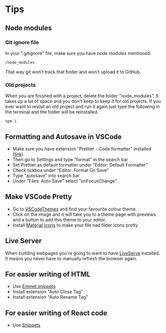 # Tips

## Node modules

### Git ignore file

In your ".gitignore" file, make sure you have node modules mentioned:

```
/node_modules
```

That way git won't track that folder and won't upload it to GitHub.

### Old projects

When you are finished with a project, delete the folder "node_modules". It takes up a lot of space and you don't keep to keep it for old projects. If you ever want to revisit an old project and run it again just type the following in the terminal and the folder will be reinstalled.

```
npm i
```

## Formatting and Autosave in VSCode

- Make sure you have extension "Prettier - Code formatter" installed ([link](https://marketplace.visualstudio.com/items?itemName=esbenp.prettier-vscode)).
- Then go to Settings and type "format" in the search bar
- Set Prettier as default formatter under "Editor: Default Formatter"
- Check tickbox under "Editor: Format On Save"
- Type "autosave" into search bar
- Under "Files: Auto Save" select "onFocusChange"

## Make VSCode Pretty

- Go to [VSCodeThemes](https://vscodethemes.com/) and find your favourite colour theme.
- Click on the image and it will take you to a theme page with previews and a button to add this theme to your editor.
- Install [Material Icons](https://marketplace.visualstudio.com/items?itemName=PKief.material-icon-theme) to make your file nad filder icons pretty

## Live Server

When building webpages you're going to want to have [LiveServe](https://marketplace.visualstudio.com/items?itemName=ritwickdey.LiveServer) installed. It means you never have to manually refresh the browser again.

## For easier writing of HTML

- Use [Emmet snippets](https://code.visualstudio.com/docs/editor/emmet)
- Install extension "Auto Close Tag"
- Install extension "Auto Rename Tag"

## For easier writing of React code

- Use [Snippets](https://marketplace.visualstudio.com/items?itemName=xabikos.ReactSnippets)
